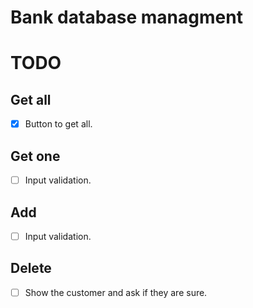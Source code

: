 # Bank database managment

# TODO

## Get all

- [x] Button to get all.

## Get one

- [ ] Input validation.

## Add

- [ ] Input validation.

## Delete

- [ ] Show the customer and ask if they are sure.

